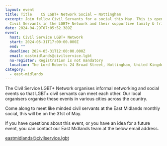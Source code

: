 ```yaml
---
layout: event
title: Title	CS LGBT+ Network Social – Nottingham
excerpt: Join fellow Civil Servants for a social this May. This is open to all
  Civil Servants in the LGBT+ Network and their supportive family & friends.
date: 2024-04-29T07:05:52.389Z
event:
  host: Civil Service LGBT+ Network
  start: 2024-05-31T17:00:00.000Z
  end: ""
  deadline: 2024-05-31T12:00:00.000Z
  email: eastmidlands@civilservice.lgbt
  no-register: Registration is not mandatory
  location: The Lord Roberts 24 Broad Street, Nottingham, United Kingdom
category:
  - east-midlands
---
```

The Civil Service LGBT+ Network organises informal networking and social events so that LGBT+ civil servants can meet each other. Our local organisers organise these events in various cities across the country.

Come along to meet like minded civil servants at the East Midlands monthly social, this will be on the 31st of May.

If you have questions about this event, or you have an idea for a future event, you can contact our East Midlands team at the below email address.

[eastmidlands@civilservice.lgbt](mailto:eastmidlands@civilservice.lgbt)